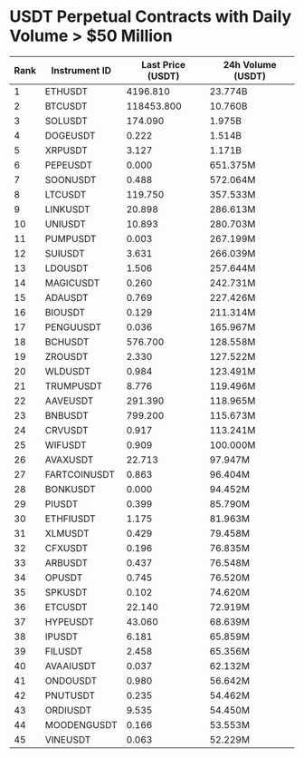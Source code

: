 # USDT Perpetual Contracts with Daily Volume > $50 Million

| Rank | Instrument ID | Last Price (USDT) | 24h Volume (USDT) |
|------|---------------|-------------------|-------------------|
| 1 | ETHUSDT | 4196.810 | 23.774B |
| 2 | BTCUSDT | 118453.800 | 10.760B |
| 3 | SOLUSDT | 174.090 | 1.975B |
| 4 | DOGEUSDT | 0.222 | 1.514B |
| 5 | XRPUSDT | 3.127 | 1.171B |
| 6 | PEPEUSDT | 0.000 | 651.375M |
| 7 | SOONUSDT | 0.488 | 572.064M |
| 8 | LTCUSDT | 119.750 | 357.533M |
| 9 | LINKUSDT | 20.898 | 286.613M |
| 10 | UNIUSDT | 10.893 | 280.703M |
| 11 | PUMPUSDT | 0.003 | 267.199M |
| 12 | SUIUSDT | 3.631 | 266.039M |
| 13 | LDOUSDT | 1.506 | 257.644M |
| 14 | MAGICUSDT | 0.260 | 242.731M |
| 15 | ADAUSDT | 0.769 | 227.426M |
| 16 | BIOUSDT | 0.129 | 211.314M |
| 17 | PENGUUSDT | 0.036 | 165.967M |
| 18 | BCHUSDT | 576.700 | 128.558M |
| 19 | ZROUSDT | 2.330 | 127.522M |
| 20 | WLDUSDT | 0.984 | 123.491M |
| 21 | TRUMPUSDT | 8.776 | 119.496M |
| 22 | AAVEUSDT | 291.390 | 118.965M |
| 23 | BNBUSDT | 799.200 | 115.673M |
| 24 | CRVUSDT | 0.917 | 113.241M |
| 25 | WIFUSDT | 0.909 | 100.000M |
| 26 | AVAXUSDT | 22.713 | 97.947M |
| 27 | FARTCOINUSDT | 0.863 | 96.404M |
| 28 | BONKUSDT | 0.000 | 94.452M |
| 29 | PIUSDT | 0.399 | 85.790M |
| 30 | ETHFIUSDT | 1.175 | 81.963M |
| 31 | XLMUSDT | 0.429 | 79.458M |
| 32 | CFXUSDT | 0.196 | 76.835M |
| 33 | ARBUSDT | 0.437 | 76.548M |
| 34 | OPUSDT | 0.745 | 76.520M |
| 35 | SPKUSDT | 0.102 | 74.620M |
| 36 | ETCUSDT | 22.140 | 72.919M |
| 37 | HYPEUSDT | 43.060 | 68.639M |
| 38 | IPUSDT | 6.181 | 65.859M |
| 39 | FILUSDT | 2.458 | 65.356M |
| 40 | AVAAIUSDT | 0.037 | 62.132M |
| 41 | ONDOUSDT | 0.980 | 56.642M |
| 42 | PNUTUSDT | 0.235 | 54.462M |
| 43 | ORDIUSDT | 9.535 | 54.450M |
| 44 | MOODENGUSDT | 0.166 | 53.553M |
| 45 | VINEUSDT | 0.063 | 52.229M |
